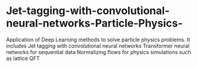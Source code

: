 # Jet-tagging-with-convolutional-neural-networks-Particle-Physics-
Application of Deep Learning methods to solve particle physics problems. It includes Jet tagging with convolutional neural networks  Transformer neural networks for sequential data  Normalizing flows for physics simulations such as lattice QFT

